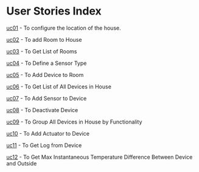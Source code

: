 # User Stories Index

[uc01](uc01_toConfigureLocation/uc01_readme.md) - To configure the location of the house.

[uc02](uc02_toAddRoom/uc02_readme.md) - To add Room to House

[uc03](uc03_toGetListOfRooms/uc03_readme.md) - To Get List of Rooms

[uc04](uc04_toDefineSensorType/uc04_readme.md) - To Define a Sensor Type

[uc05](uc05_toAddDevice/uc05_readme.md) - To Add Device to Room

[uc06](uc06_toGetListOfAllDevicesInRoom/uc06_readme.md) - To Get List of All Devices in House

[uc07](uc07_toAddSensor/uc07_readme.md) - To Add Sensor to Device

[uc08](uc08_toDeactiveDevice/uc08_readme.md) - To Deactivate Device

[uc09](uc09_toGroupAllDevicesByFunctionality/uc09_readme.md) - To Group All Devices in House by Functionality

[uc10](uc10_toAddActuator/uc10_readme.md) - To Add Actuator to Device

[uc11](uc11_toGetLogFromDevice/uc11_readme.md) - To Get Log from Device

[uc12](uc12_toGetMaxInstTempDifBetweenDeviceAndOutside/uc12_readme.md) - To Get Max Instantaneous Temperature Difference Between Device and Outside